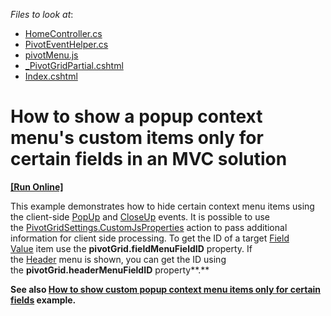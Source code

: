 <!-- default file list -->
*Files to look at*:

* [HomeController.cs](./CS/MvcApplication1/Controllers/HomeController.cs)
* [PivotEventHelper.cs](./CS/MvcApplication1/Helper/PivotEventHelper.cs)
* [pivotMenu.js](./CS/MvcApplication1/Scripts/pivotMenu.js)
* [_PivotGridPartial.cshtml](./CS/MvcApplication1/Views/Home/_PivotGridPartial.cshtml)
* [Index.cshtml](./CS/MvcApplication1/Views/Home/Index.cshtml)
<!-- default file list end -->
# How to show a popup context menu's custom items only for certain fields in an MVC solution
<!-- run online -->
**[[Run Online]](https://codecentral.devexpress.com/t431251/)**
<!-- run online end -->

This example demonstrates how to hide certain context menu items using the client-side [PopUp](https://docs.devexpress.com/AspNet/js-ASPxClientMenuBase.PopUp) and [CloseUp](https://docs.devexpress.com/AspNet/js-ASPxClientMenuBase.CloseUp) events. It is possible to use the [PivotGridSettings.CustomJsProperties](https://docs.devexpress.com/AspNetMvc/DevExpress.Web.Mvc.PivotGridSettings.CustomJsProperties) action to pass additional information for client side processing. To get the ID of a target [Field Value](https://docs.devexpress.com/AspNet/3597/components/pivot-grid/ui-elements/field-value) item use the **pivotGrid.fieldMenuFieldID** property. If the [Header](https://docs.devexpress.com/AspNet/3586/components/pivot-grid/ui-elements/filter-header-area) menu is shown, you can get the ID using the **pivotGrid.headerMenuFieldID** property**.**

**See also [How to show custom popup context menu items only for certain fields](https://supportcenter.devexpress.com/ticket/details/e3909/how-to-show-custom-popup-context-menu-items-only-for-certain-fields) example.**
